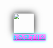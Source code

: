 <div>
<a  href="https://github.com/Kgggxd">
<img style="box-shadow: 0px 0px 20px;"
height="64" width="64" src="https://avatars.githubusercontent.com/u/114937103?v=4" />
<div>
<span style="box-shadow: 0px 0px 10px;
background: linear-gradient(to bottom, #FF99FF 0px, #FF44FF 100%)repeat-x scroll 0 0 rgba(0, 0, 0, 0);
  color: #00FFFF;font-size: 120%;">你改变了什么
</span>
</div>
</a >